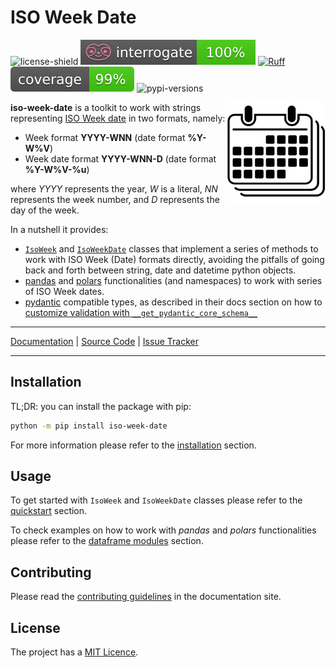 # ISO Week Date

![license-shield](https://img.shields.io/github/license/FBruzzesi/iso-week-date)
![interrogate-shield](img/interrogate-shield.svg)
[![Ruff](https://img.shields.io/endpoint?url=https://raw.githubusercontent.com/astral-sh/ruff/main/assets/badge/v2.json)](https://github.com/astral-sh/ruff)
![coverage](img/coverage.svg)
![pypi-versions](https://img.shields.io/pypi/pyversions/iso-week-date)

<img src="img/iso-week-date-logo.svg" width=160 height=160 align="right">

**iso-week-date** is a toolkit to work with strings representing [ISO Week date](https://en.wikipedia.org/wiki/ISO_week_date) in two formats, namely:

- Week format **YYYY-WNN** (date format **%Y-W%V**)
- Week date format **YYYY-WNN-D** (date format **%Y-W%V-%u**)

where _YYYY_ represents the year, _W_ is a literal, _NN_ represents the week number, and _D_ represents the day of the week.

In a nutshell it provides:

- [`IsoWeek`](https://fbruzzesi.github.io/iso-week-date/api/isoweek/) and [`IsoWeekDate`](https://fbruzzesi.github.io/iso-week-date/api/isoweekdate/) classes that implement a series of methods to work with ISO Week (Date) formats directly, avoiding the pitfalls of going back and forth between string, date and datetime python objects.
- [pandas](https://fbruzzesi.github.io/iso-week-date/api/pandas/) and [polars](https://fbruzzesi.github.io/iso-week-date/api/polars/) functionalities (and namespaces) to work with series of ISO Week dates.
- [pydantic](https://fbruzzesi.github.io/iso-week-date/user-guide/pydantic/) compatible types, as described in their docs section on how to [customize validation with `__get_pydantic_core_schema__`](https://docs.pydantic.dev/latest/concepts/types/#customizing-validation-with-__get_pydantic_core_schema__)

---

[Documentation](https://fbruzzesi.github.io/iso-week-date/) | [Source Code](https://github.com/fbruzzesi/iso-week-date/) | [Issue Tracker](https://github.com/fbruzzesi/iso-week-date/issues)

---

## Installation

TL;DR: you can install the package with pip:

```bash
python -m pip install iso-week-date
```

For more information please refer to the [installation](installation.md) section.

## Usage

To get started with `IsoWeek` and `IsoWeekDate` classes please refer to the [quickstart](user-guide/quickstart.md) section.

To check examples on how to work with _pandas_ and _polars_ functionalities please refer to the [dataframe modules](user-guide/dataframe-modules.md) section.

## Contributing

Please read the [contributing guidelines](contribute.md) in the documentation site.

## License

The project has a [MIT Licence](https://github.com/FBruzzesi/iso-week-date/blob/main/LICENSE).
